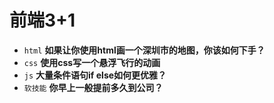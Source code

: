 # 前端3+1
- `html` **如果让你使用html画一个深圳市的地图，你该如何下手？**
- `css` **使用css写一个悬浮飞行的动画**
- `js` **大量条件语句if else如何更优雅？**
- `软技能` **你早上一般提前多久到公司？**


